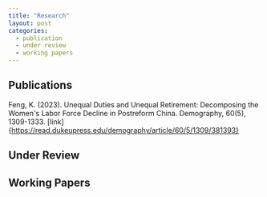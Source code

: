 ```yaml
---
title: "Research"
layout: post
categories:
  - publication
  - under review
  - working papers
---
```


## Publications
Feng, K. (2023). Unequal Duties and Unequal Retirement: Decomposing the Women's Labor Force Decline in Postreform China. Demography, 60(5), 1309-1333.
[link]{https://read.dukeupress.edu/demography/article/60/5/1309/381393}

## Under Review

## Working Papers
